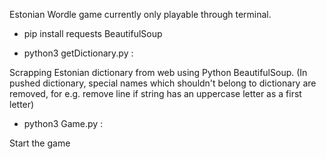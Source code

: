 Estonian Wordle game currently only playable through terminal.

* pip install requests BeautifulSoup

* python3 getDictionary.py :

Scrapping Estonian dictionary from web using Python BeautifulSoup.
(In pushed dictionary, special names which shouldn't belong to dictionary are removed,
for e.g. remove line if string has an uppercase letter as a first letter)

* python3 Game.py :

Start the game
